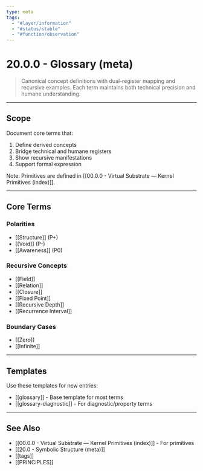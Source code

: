 ```yaml
---
type: meta
tags:
  - "#layer/information"
  - "#status/stable"
  - "#function/observation"
---
```


# 20.0.0 - Glossary (meta)

> Canonical concept definitions with dual-register mapping and recursive examples.
> Each term maintains both technical precision and humane understanding.

---

## Scope

Document core terms that:
1. Define derived concepts
2. Bridge technical and humane registers
3. Show recursive manifestations
4. Support formal expression

Note: Primitives are defined in [[00.0.0 - Virtual Substrate — Kernel Primitives (index)]].

---

## Core Terms

### Polarities
- [[Structure]] (P+)
- [[Void]] (P-)
- [[Awareness]] (P0)

### Recursive Concepts
- [[Field]]
- [[Relation]]
- [[Closure]]
- [[Fixed Point]]
- [[Recursive Depth]]
- [[Recurrence Interval]]

### Boundary Cases
- [[Zero]]
- [[Infinite]]

---

## Templates

Use these templates for new entries:
- [[glossary]] - Base template for most terms
- [[glossary-diagnostic]] - For diagnostic/property terms

---

## See Also

- [[00.0.0 - Virtual Substrate — Kernel Primitives (index)]] - For primitives
- [[20.0 - Symbolic Structure (meta)]]
- [[tags]]
- [[PRINCIPLES]]